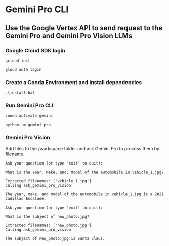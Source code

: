 # Gemini Pro CLI

## Use the Google Vertex API to send request to the Gemini Pro and Gemini Pro Vision LLMs

### Google Cloud SDK login
```
gcloud init

gloud auth login
```

### Create a Conda Environment and install dependencies

```
.\install.bat
```

### Run Gemini Pro CLI

```
conda activate gemini

python -m gemini_pro
```

### Gemini Pro Vision

Add files to the /workspace folder and ask Gemini Pro to process them by filename.
```
Ask your question (or type 'exit' to quit):

What is the Year, Make, and, Model of the automobile in vehicle_1.jpg?

Extracted filenames: ['vehicle_1.jpg']
Calling ask_gemini_pro_vision

The year, make, and model of the automobile in vehicle_1.jpg is a 2021 Cadillac Escalade.
```
```
Ask your question (or type 'exit' to quit):

What is the subject of new_photo.jpg?

Extracted filenames: ['new_photo.jpg']
Calling ask_gemini_pro_vision

The subject of new_photo.jpg is Santa Claus.
```

